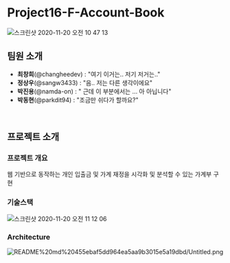 # Project16-F-Account-Book


![스크린샷 2020-11-20 오전 10 47 13](https://user-images.githubusercontent.com/17294694/99751194-0f92df00-2b25-11eb-89f9-b41313bf3c27.png)

## 팀원 소개

- **최창희**(@changheedev) : "여기 이거는.. 저기 저거는.."
- **정상우**(@sangw3433) : "음.. 저는 다른 생각이에요"
- **박진용**(@namda-on) : " 근데 이 부분에서는 ... 아 아닙니다"
- **박동현**(@parkdit94) : "조금만 쉬다가 할까요?"

<br>

## 프로젝트 소개

### 프로젝트 개요

웹 기반으로 동작하는 개인 입출금 및 가계 재정을 시각화 및 분석할 수 있는 가계부 구현

### 기술스택

![스크린샷 2020-11-20 오전 11 12 06](https://user-images.githubusercontent.com/17294694/99751186-0b66c180-2b25-11eb-8ab4-bac628a7bc22.png)

### Architecture

![README%20md%20455ebaf5dd964ea5aa9b3015e5a19dbd/Untitled.png](https://user-images.githubusercontent.com/60877502/99751015-c17ddb80-2b24-11eb-8e1c-fbb29330f24d.png)
